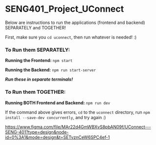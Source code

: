 # SENG401_Project_UConnect

Below are instructions to run the applications (frontend and backend) SEPARATELY and TOGETHER!

First, make sure you `cd uconnect`, then run whatever is needed! :)

### To Run them SEPARATELY:

**Running the Frontend:** `npm start`

**Running the Backend:** `npm run start-server`

**_Run these in separate terminals!_**

### To Run them TOGETHER:

**Running BOTH Frontend and Backend:** `npm run dev`

If the command above gives errors, `cd` to the `uconnect` directory, run `npm install --save-dev concurrently`, and try again :)

https://www.figma.com/file/MAr22d4GmWBXvS8pbAN09f/UConnect---SENG-401?type=design&node-id=0%3A1&mode=design&t=SETvznCeW6SPC4ef-1

